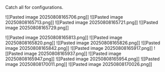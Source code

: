 Catch all for configurations.

![[Pasted image 20250808165706.png]]
![[Pasted image 20250808165713.png]]
![[Pasted image 20250808165721.png]]
![[Pasted image 20250808165729.png]]

![[Pasted image 20250808165813.png]]
![[Pasted image 20250808165820.png]]
![[Pasted image 20250808165826.png]]
![[Pasted image 20250808165842.png]]
![[Pasted image 20250808165917.png]]
![[Pasted image 20250808165937.png]]
![[Pasted image 20250808165947.png]]
![[Pasted image 20250808165954.png]]
![[Pasted image 20250808170011.png]]
![[Pasted image 20250808170026.png]]


